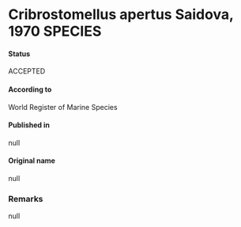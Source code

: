 Cribrostomellus apertus Saidova, 1970 SPECIES
=======

#### Status
ACCEPTED

#### According to
World Register of Marine Species

#### Published in
null

#### Original name
null

### Remarks
null